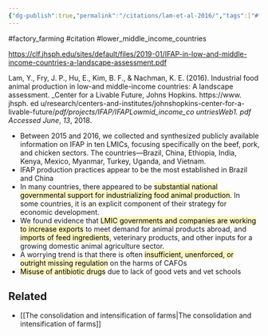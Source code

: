 ```yaml
---
{"dg-publish":true,"permalink":"/citations/lam-et-al-2016/","tags":["#factory_farming","#citation","#lower_middle_income_countries"],"created":"2025-10-23T17:42:44.638+01:00","updated":"2025-10-23T18:06:08.788+01:00"}
---
```


#factory_farming #citation #lower_middle_income_countries 

https://clf.jhsph.edu/sites/default/files/2019-01/IFAP-in-low-and-middle-income-countries-a-landscape-assessment.pdf

Lam, Y., Fry, J. P., Hu, E., Kim, B. F., & Nachman, K. E. (2016). Industrial food animal production in low-and middle-income countries: A landscape assessment. _Center for a Livable Future, Johns Hopkins. https://www. jhsph. ed u/research/centers-and-institutes/johnshopkins-center-for-a-livable-future/_pdf/projects/IFAP/IFAPLowmid_income_co untriesWeb1. pdf Accessed June_, _13_, 2018.

- Between 2015 and 2016, we collected and synthesized publicly available information on IFAP in ten LMICs, focusing specifically on the beef, pork, and chicken sectors. The countries—Brazil, China, Ethiopia, India, Kenya, Mexico, Myanmar, Turkey, Uganda, and Vietnam. 
- IFAP production practices appear to be the most established in Brazil and China
- In many countries, there appeared to be <mark style="background: #FFF3A3A6;">substantial national governmental support for industrializing food animal production</mark>. In some countries, it is an explicit component of their strategy for economic development. 
- We found evidence that <mark style="background: #FFF3A3A6;">LMIC governments and companies are working to increase exports</mark> to meet demand for animal products abroad, and <mark style="background: #FFF3A3A6;">imports of feed ingredients</mark>, veterinary products, and other inputs for a growing domestic animal agriculture sector.
- A worrying trend is that there is often <mark style="background: #FFF3A3A6;">insufficient, unenforced, or outright missing regulation</mark> on the harms of CAFOs
- <mark style="background: #FFF3A3A6;">Misuse of antibiotic drugs</mark> due to lack of good vets and vet schools
## Related
- [[The consolidation and intensification of farms\|The consolidation and intensification of farms]]